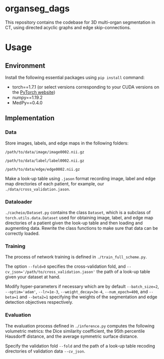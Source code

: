 # organseg_dags
This repository contains the codebase for 3D multi-organ segmentation in CT, using directed acyclic graphs and edge skip-connections.
# Usage
## Environment
Install the following essential packages using `pip install` command:
  - torch==1.7.1 (or select versions corresponding to your CUDA versions on the [PyTorch website](https://pytorch.org/get-started/previous-versions/))
  - numpy==1.19.2
  - MedPy==0.4.0

## Implementation
### Data
Store images, labels, and edge maps in the following folders:

`/path/to/data/image/image0002.nii.gz`

`/path/to/data/label/label0002.nii.gz`

`/path/to/data/edge/edge0002.nii.gz`

Make a look-up table using `.jason` format recording image, label and edge map directories of each patient, for example, our `./data/cross_validation.jason`.

### Dataloader
`./cacheio/Dataset.py` contains the class `Dataset`, which is a subclass of `torch.utils.data.Dataset` used for obtaining image, label, and edge map directories of a patient given the look-up table and then loading and augmenting data. Rewrite the class functions to make sure that data can be correctly loaded.

### Training
The process of network training is defined in `./train_full_scheme.py`. 

The option `--fold=0` specifies the cross-validation fold, and `--cv_json='/path/to/cross_validation.jason'` the path of a look-up table given your dataset at hand. 

Modify hyper-parameters if necessary which are by default `--batch_size=2`, `--optim='adam'`, `--lr=1e-3`, `--weight_decay=3e-4`, `--num_epoch=400`, and `--beta=1` and `--beta2=1` specifying the weights of the segmentation and edge detection objectives respectively.

### Evaluation
The evaluation process defined in `./inference.py` computes the following volumetric metrics: the Dice similarity coefficient, the 95th percentile Hausdorff distance, and the average symmetric surface distance.

Specify the validation fold `--fold` and the path of a look-up table recoding directories of validation data `--cv_json`.
